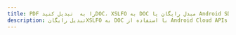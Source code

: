 ---title: PDF را به  تبدیل کنیدDOC، XSLFO به DOC مبدل رایگان یا Android SDKdescription: تبدیل رایگانXSLFO به DOC با استفاده از Android Cloud APIs & SDK همچنین اسناد PDF را در Cloud ایجاد، ویرایش و رندر کنید.---